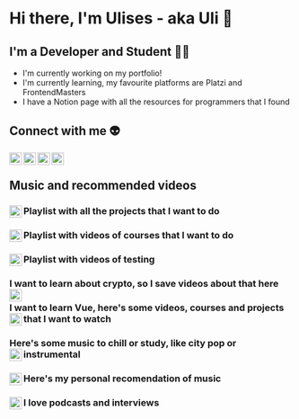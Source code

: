
# Hi there, I'm Ulises - aka Uli 👋

## I'm a Developer and Student 👨‍💻

- I'm currently working on my portfolio!
- I'm currently learning, my favourite platforms are Platzi and FrontendMasters
- I have a Notion page with all the resources for programmers that I found

## Connect with me 👽

[<img align="left" alt="My page in Notion" width="22px" src="https://cdn.jsdelivr.net/npm/simple-icons@3.13.0/icons/notion.svg" />][Notion]

[<img align="left" alt="My Twitter profile" width="22px" src="https://cdn.jsdelivr.net/npm/simple-icons@3.13.0/icons/twitter.svg" />][Twitter]

[<img align="left" alt="My Linkedin profile" width="22px" src="https://cdn.jsdelivr.net/npm/simple-icons@3.13.0/icons/linkedin.svg" />][Linkedin]

[<img align="left" alt="My Instagram profile" width="22px" src="https://cdn.jsdelivr.net/npm/simple-icons@3.13.0/icons/instagram.svg" />][Instagram]

<br />

## Music and recommended videos

### Playlist with all the projects that I want to do [<img align="left" alt="Playlist with projects" width="22px" src="https://cdn.jsdelivr.net/npm/simple-icons@3.13.0/icons/youtube.svg" target="_blank"/>][ProjectsPlaylist]

### Playlist with videos of courses that I want to do [<img align="left" alt="Playlist with courses" width="22px" src="https://cdn.jsdelivr.net/npm/simple-icons@3.13.0/icons/youtube.svg" />][PlaylistCursos]

### Playlist with videos of testing [<img align="left" alt="Playlist with testing videos" width="22px" src="https://cdn.jsdelivr.net/npm/simple-icons@3.13.0/icons/youtube.svg" />][PlaylistTesting]

### I want to learn about crypto, so I save videos about that here [<img align="left" alt="Playlist with crypto videos" width="22px" src="https://cdn.jsdelivr.net/npm/simple-icons@3.13.0/icons/youtube.svg" />][PlaylistCripto]

### I want to learn Vue, here's some videos, courses and projects that I want to watch [<img align="left" alt="Playlist with Vue videos" width="22px" src="https://cdn.jsdelivr.net/npm/simple-icons@3.13.0/icons/youtube.svg" />][PlaylistVue]

### Here's some music to chill or study, like city pop or instrumental [<img align="left" alt="Playlist with study music" width="22px" src="https://cdn.jsdelivr.net/npm/simple-icons@3.13.0/icons/youtube.svg" />][PlaylistMusiquita]

### Here's my personal recomendation of music [<img align="left" alt="Playlist with personal music" width="22px" src="https://cdn.jsdelivr.net/npm/simple-icons@3.13.0/icons/youtube.svg" />][PlaylistVibe]

### I love podcasts and interviews [<img align="left" alt="Playlist with interviews" width="22px" src="https://cdn.jsdelivr.net/npm/simple-icons@3.13.0/icons/youtube.svg" />][PlaylistCharlas]

<br />
<br />

[Notion]:https://ulimoralez.notion.site/Apuntes-c1422f0ca2eb4136a65d52b803b6ffb0
[Twitter]:https://twitter.com/Ulisesmoralez12
[Linkedin]:https://www.linkedin.com/in/ulimoralez/
[Instagram]:https://www.instagram.com/uli.png/
[ProjectsPlaylist]:https://www.youtube.com/playlist?list=PL5m_UCW_o7AERC7uJbSWqmmkaBOXk6V5h
[PlaylistTesting]:https://www.youtube.com/playlist?list=PL5m_UCW_o7AEg1W42ollM7IGOugioJoe0
[PlaylistCursos]:https://www.youtube.com/playlist?list=PL5m_UCW_o7AEbAKAyujjLK0ez8oCjWNHh
[PlaylistCripto]:https://www.youtube.com/playlist?list=PL5m_UCW_o7AFFiSp1k5pArF0ipDT4rc5B
[PlaylistVue]:https://www.youtube.com/playlist?list=PL5m_UCW_o7AEQVsvSTrJIcwJ0Yr4y0cHI
[PlaylistMusiquita]:https://www.youtube.com/playlist?list=PL5m_UCW_o7AF8pY_NFWKNOiROdTyviE4-
[PlaylistVibe]:https://www.youtube.com/playlist?list=PLT5Xx8RaCaUnLCoP6rpr412r8ERS64Tbn
[PlaylistCharlas]:https://www.youtube.com/playlist?list=PL5m_UCW_o7AHYVRglBYyC8fARq4BFGow2